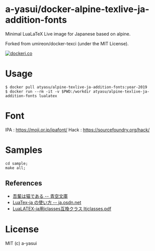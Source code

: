 # a-yasui/docker-alpine-texlive-ja-addition-fonts

Minimal LuaLaTeX Live image for Japanese based on alpine.

Forked from umireon/docker-texci (under the MIT License).

[![dockeri.co](https://dockeri.co/image/atyasu/alpine-texlive-ja-addition-fonts)](https://hub.docker.com/r/atyasu/alpine-texlive-ja-addition-fonts)

# Usage

```shell
$ docker pull atyasu/alpine-texlive-ja-addition-fonts:year-2019
$ docker run --rm -it -v $PWD:/workdir atyasu/alpine-texlive-ja-addition-fonts lualatex
```

# Font

IPA : https://moji.or.jp/ipafont/
Hack : https://sourcefoundry.org/hack/

# Samples

```
cd sample;
make all;
```

## References

- [吾輩は猫である -- 青空文庫](https://www.aozora.gr.jp/cards/000148/files/789_14547.html)
- [LuaTex-ja の使い方 -- ja.osdn.net](https://ja.osdn.net/projects/luatex-ja/wiki/LuaTeX-ja%E3%81%AE%E4%BD%BF%E3%81%84%E6%96%B9)
- [LuaLATEX-ja用jclasses互換クラス ltjclasses.pdf](http://mirrors.ibiblio.org/CTAN/macros/luatex/generic/luatexja/doc/ltjclasses.pdf)

# License

MIT (c) a-yasui
